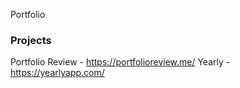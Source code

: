 Portfolio
### Projects
Portfolio Review - https://portfolioreview.me/
Yearly - https://yearlyapp.com/
